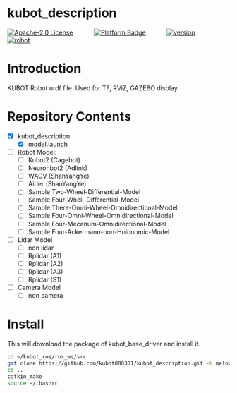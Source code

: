 # kubot_description

[![Apache-2.0 License](https://img.shields.io/badge/license-Apache2.0-purple)](https://opensource.org/licenses/Apache-2.0)
&nbsp;&nbsp;&nbsp;&nbsp;&nbsp;&nbsp;&nbsp;&nbsp;&nbsp;&nbsp;
[![Platform Badge](https://img.shields.io/badge/platform-ROS_Melodic-blue.svg)](http://wiki.ros.org/melodic)
&nbsp;&nbsp;&nbsp;&nbsp;&nbsp;&nbsp;&nbsp;&nbsp;&nbsp;&nbsp;
[![version](https://img.shields.io/badge/version-1.0.1-green)](https://robot.shayangye.com/robots/59)
&nbsp;&nbsp;&nbsp;&nbsp;&nbsp;&nbsp;&nbsp;&nbsp;&nbsp;&nbsp;
[![robot](https://img.shields.io/badge/robot-KUBOT-orange)](http://www.shayangye.com/)
&nbsp;&nbsp;&nbsp;&nbsp;&nbsp;&nbsp;&nbsp;&nbsp;&nbsp;&nbsp;

# Introduction

KUBOT Robot urdf file. Used for TF, RViZ, GAZEBO display.

# Repository Contents
- [x] kubot_description
	- [x] [model.launch]()
- [ ] Robot Model:
   - [ ] Kubot2 (Cagebot)
   - [ ] Neuronbot2 (Adlink)
   - [ ] WAGV (ShanYangYe)
   - [ ] Aider (ShanYangYe)
   - [ ] Sample Two-Wheel-Differential-Model
   - [ ] Sample Four-Whell-Differential-Model
   - [ ] Sample There-Omni-Wheel-Omnidirectional-Model
   - [ ] Sample Four-Omni-Wheel-Omnidirectional-Model
   - [ ] Sample Four-Mecanum-Omnidirectional-Model
   - [ ] Sample Four-Ackermann-non-Holonomic-Model
- [ ] Lidar Model
  - [ ] non lidar
  - [ ] Rplidar (A1)
  - [ ] Rplidar (A2)
  - [ ] Rplidar (A3)
  - [ ] Rplidar (S1)
- [ ] Camera Model
  - [ ] non camera

# Install
This will download the package of kubot_base_driver and install it.

```sh
cd ~/kubot_ros/ros_ws/src
git clone https://github.com/kubot080301/kubot_description.git -b melodic-devel
cd ..
catkin_make
source ~/.bashrc
```
